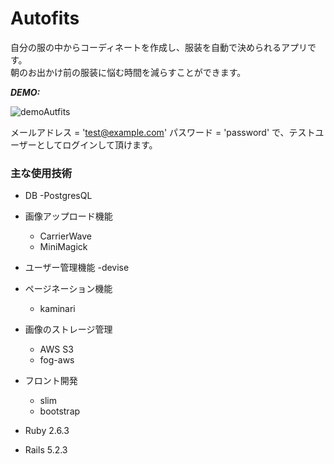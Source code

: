 # Autofits

自分の服の中からコーディネートを作成し、服装を自動で決められるアプリです。  
朝のお出かけ前の服装に悩む時間を減らすことができます。

***DEMO:***

![demoAutfits](https://user-images.githubusercontent.com/51501611/61927797-1a7d4400-afb1-11e9-8127-3097543ce8ea.gif)

メールアドレス = 'test@example.com'
パスワード = 'password'
で、テストユーザーとしてログインして頂けます。

### 主な使用技術
- DB
  -PostgresQL
- 画像アップロード機能
  - CarrierWave
  - MiniMagick
- ユーザー管理機能
  -devise
- ページネーション機能
  - kaminari
- 画像のストレージ管理
  - AWS S3
  - fog-aws
- フロント開発
  - slim
  - bootstrap

- Ruby 2.6.3
- Rails 5.2.3

